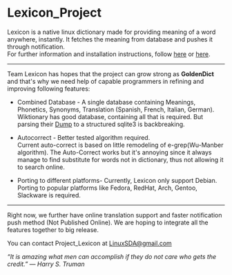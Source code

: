 # Lexicon_Project
Lexicon is a native linux dictionary made for providing meaning of a word anywhere, instantly.
It fetches the meaning from database and pushes it through notification.   
For further information and installation instructions, follow [here](https://redd.it/3z1b0m) or [here](https://redd.it/3z1ci3).

------------------------------------------------------------------------------------------------------

Team Lexicon has hopes that the project can grow strong as **GoldenDict** and that's why we need help of capable programmers in refining and improving following features:

  * Combined Database - A single database containing Meanings, Phonetics, Synonyms, Translation (Spanish, French, Italian, German).    
Wiktionary has good database, containing all that is required. But parsing their [Dump](http://dumps.wikimedia.org/enwiktionary/latest/enwiktionary-latest-pages-articles.xml.bz2) to a structured sqlite3 is backbreaking.    

  * Autocorrect - Better tested algorithm required.    
Current auto-correct is based on little remodeling of e-grep(Wu-Manber algorithm). The Auto-Correct works but it's annoying since it always manage to find substitute for words not in dictionary, thus not allowing it to search online.    
  
  * Porting to different platforms- Currently, Lexicon only support Debian. Porting to popular platforms like Fedora, RedHat, Arch, Gentoo, Slackware is required.

---------------------------------------------------------------------------------------------------------------

Right now, we further have online translation support and faster notification push method (Not Published Online). We are hoping to integrate all the features together to big release.    

You can contact Project_Lexicon at LinuxSDA@gmail.com    

*“It is amazing what men can accomplish if they do not care who gets the credit.” ― Harry S. Truman*
